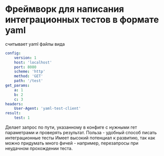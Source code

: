 # Фреймворк для написания интеграционных тестов в формате yaml

считывает yaml файлы вида 

```yaml
config:
    version: 1
    host: 'localhost'
    port: 8080
    scheme: 'http'
    method: 'GET'
    path: '/test'
get_params:
    a: 1
    b: 2
    c: 3
headers: 
    User-Agent: 'yaml-test-client'
result:
    test: 1
```

Делает запрос по пути, указанному в конфиге с нужными гет параметрами и проверять результат.
Польза - удобный способ писать интеграционные тесты
Имеет высокий потенциал к развитию, так как можно придумать много фичей - например, перезапросы при неудачном прохождении теста.
